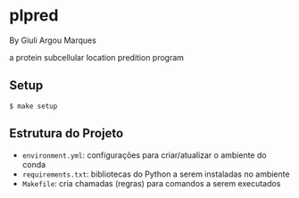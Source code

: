 # plpred

By Giuli Argou Marques

a protein subcellular location predition program

## Setup

```
$ make setup
```

## Estrutura do Projeto

  - `environment.yml`: configurações para criar/atualizar o ambiente do conda
  - `requirements.txt`: bibliotecas do Python a serem instaladas no ambiente
  - `Makefile`: cria chamadas (regras) para comandos a serem executados